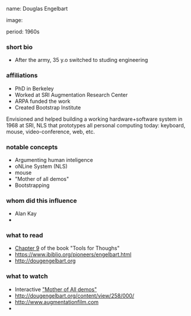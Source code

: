 name: Douglas Engelbart

image:

period: 1960s

### short bio
 - After the army, 35 y.o switched to studing engineering

### affiliations
 - PhD in Berkeley
 - Worked at SRI Augmentation Research Center
 - ARPA funded the work
 - Created Bootstrap Institute

Envisioned and helped building a working hardware+software system in 1968 at SRI, NLS that prototypes all personal computing today: keyboard, mouse, video-conference, web, etc.

### notable concepts
 - Argumenting human inteligence
 - oNLine System (NLS)
 - mouse
 - "Mother of all demos"
 - Bootstrapping

### whom did this influence
 - Alan Kay
 -

### what to read
 - [Chapter 9](http://www.rheingold.com/texts/tft/09.html#Chap09) of the book "Tools for Thoughs"
 - https://www.ibiblio.org/pioneers/engelbart.html
 - http://dougengelbart.org

### what to watch
 - Interactive ["Mother of All demos"](http://www.dougengelbart.org/content/view/374/464/)
 - http://dougengelbart.org/content/view/258/000/
 - http://www.augmentationfilm.com
 - 
